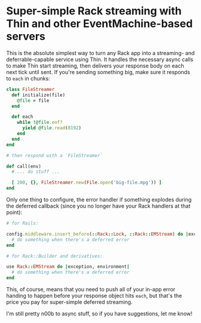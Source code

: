 # Super-simple Rack streaming with Thin and other EventMachine-based servers

This is the absolute simplest way to turn any Rack app into a streaming- and deferrable-capable service using Thin.
It handles the necessary async calls to make Thin start streaming, then delivers your
response body on each next tick until sent. If you're sending something big, make sure it responds to `each`
in chunks:

``` ruby
class FileStreamer
  def initialize(file)
    @file = file
  end

  def each
    while !@file.eof?
      yield @file.read(8192)
    end
  end
end

# then respond with a `FileStreamer`

def call(env)
  # ... do stuff ...

  [ 200, {}, FileStreamer.new(File.open('big-file.mpg')) ]
end
```

Only one thing to configure, the error handler if something explodes during the deferred
callback (since you no longer have your Rack handlers at that point):

``` ruby
# for Rails:

config.middleware.insert_before(::Rack::Lock, ::Rack::EMStream) do |exception, environment|
  # do something when there's a deferred error
end

# for Rack::Builder and derivatives:

use Rack::EMStream do |exception, environment|
  # do something when there's a deferred error
end
```

This, of course, means that you need to push all of your in-app error handing to happen before your response
object hits `each`, but that's the price you pay for super-simple deferred streaming.

I'm still pretty n00b to async stuff, so if you have suggestions, let me know!

